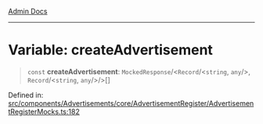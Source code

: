 [Admin Docs](/)

***

# Variable: createAdvertisement

> `const` **createAdvertisement**: `MockedResponse`/<`Record`/<`string`, `any`/>, `Record`/<`string`, `any`/>/>[]

Defined in: [src/components/Advertisements/core/AdvertisementRegister/AdvertisementRegisterMocks.ts:182](https://github.com/PalisadoesFoundation/talawa-admin/blob/main/src/components/Advertisements/core/AdvertisementRegister/AdvertisementRegisterMocks.ts#L182)

